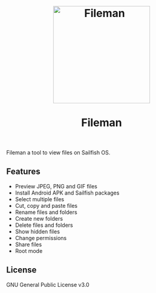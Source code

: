 <h1 align="center">
  <br>
  <img src="https://raw.githubusercontent.com/ruditimmermans/harbour-fileman/master/icons/256x256/harbour-fileman.png" width="256px" alt="Fileman">
  <br>
  <br>
  Fileman
  <br>
  <br>
</h1>

Fileman a tool to view files on Sailfish OS.

## Features
- Preview JPEG, PNG and GIF files
- Install Android APK and Sailfish packages
- Select multiple files
- Cut, copy and paste files
- Rename files and folders
- Create new folders
- Delete files and folders
- Show hidden files
- Change permissions
- Share files
- Root mode

## License
GNU General Public License v3.0
